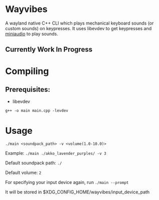 # Wayvibes
A wayland native C++ CLI which plays mechanical keyboard sounds (or custom sounds) on keypresses.
It uses libevdev to get keypresses and [miniaudio](https://miniaud.io) to play sounds.

## Currently Work In Progress

# Compiling

## Prerequisites:
- libevdev

`g++ -o main main.cpp -levdev`

# Usage
`./main <soundpack_path> -v <volume(1.0-10.0)>`

Example: `./main ./akko_lavender_purples/ -v 3`

Default soundpack path: `./`

Default volume: `2`

For specifying your input device again, run `./main --prompt`

It will be stored in $XDG_CONFIG_HOME/wayvibes/input_device_path
